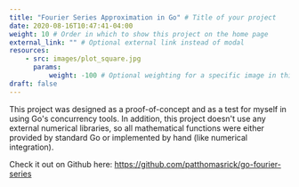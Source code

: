 ```yaml
---
title: "Fourier Series Approximation in Go" # Title of your project
date: 2020-08-16T10:47:41-04:00
weight: 10 # Order in which to show this project on the home page
external_link: "" # Optional external link instead of modal
resources:
    - src: images/plot_square.jpg
      params:
          weight: -100 # Optional weighting for a specific image in this project folder
draft: false
---
```


This project was designed as a proof-of-concept and as a test for myself in using Go's concurrency tools. In addition, this project doesn't use any external numerical libraries, so all mathematical functions were either provided by standard Go or implemented by hand (like numerical integration).

Check it out on Github here: <https://github.com/patthomasrick/go-fourier-series>
